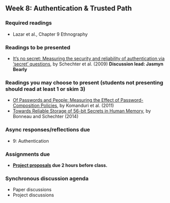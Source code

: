 ## Week 8: Authentication & Trusted Path

### Required readings

  - Lazar et al., Chapter 9 Ethnography

### Readings to be presented

  - [It’s no secret: Measuring the security and reliability of authentication via ‘secret’ questions](https://users.soict.hust.edu.vn/tungbt/it4260/ItsNoSecret.pdf), by Schechter et al. (2009) **Discussion lead: Jasmyn Bearly**

### Readings you may choose to present (students not presenting should read at least 1 or skim 3)

  - [Of Passwords and People: Measuring the Effect of Password-Composition Policies](https://users.ece.cmu.edu/~mmazurek/papers/chi2011_passwords_people.pdf), by Komanduri et al. (2011)
  - [Towards Reliable Storage of 56-bit Secrets in Human Memory](https://www.usenix.org/system/files/conference/usenixsecurity14/sec14-paper-bonneau.pdf), by Bonneau and Schechter (2014)

### Async responses/reflections due

  - 9: Authentication


### Assignments due

  - **[Project proposals](../project/README.md#week-8-before-the-live-session) due 2 hours before class.** 

### Synchronous discussion agenda

- Paper discussions
- Project discussions
